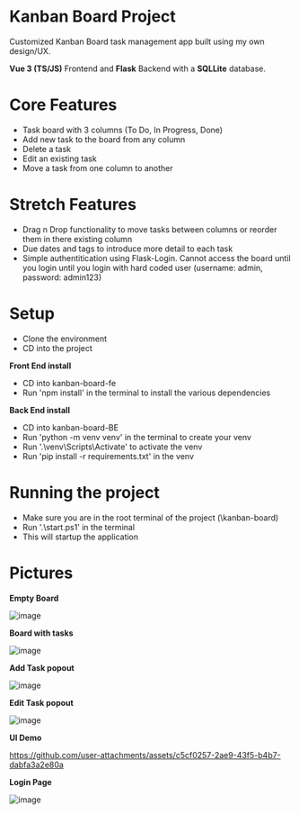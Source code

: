 # Kanban Board Project

Customized Kanban Board task management app built using my own design/UX.

**Vue 3 (TS/JS)** Frontend and **Flask** Backend with a **SQLLite** database.

# Core Features

- Task board with 3 columns (To Do, In Progress, Done)
- Add new task to the board from any column
- Delete a task
- Edit an existing task
- Move a task from one column to another

# Stretch Features

- Drag n Drop functionality to move tasks between columns or reorder them in there existing column
- Due dates and tags to introduce more detail to each task
- Simple authentitication using Flask-Login. Cannot access the board until you login until you login with hard coded user (username: admin, password: admin123)

# Setup

- Clone the environment
- CD into the project

**Front End install**
- CD into kanban-board-fe
- Run 'npm install' in the terminal to install the various dependencies

**Back End install**
- CD into kanban-board-BE
- Run 'python -m venv venv' in the terminal to create your venv
- Run '.\venv\Scripts\Activate' to activate the venv
- Run 'pip install -r requirements.txt' in the venv

# Running the project

- Make sure you are in the root terminal of the project (\kanban-board)
- Run '.\start.ps1' in the terminal
- This will startup the application

# Pictures

**Empty Board**

![image](https://github.com/user-attachments/assets/d7f4e62e-0234-46b5-be9b-6c541d6a0169)

**Board with tasks**

![image](https://github.com/user-attachments/assets/4390fcd1-9eb2-4d88-a9dd-4d31c8e3708b)

**Add Task popout**

![image](https://github.com/user-attachments/assets/58080a53-a5d0-4fce-971b-f38392cc7935)

**Edit Task popout**

![image](https://github.com/user-attachments/assets/d82ee59f-46d3-4a39-bcf6-f00719fcd5e6)

**UI Demo**

https://github.com/user-attachments/assets/c5cf0257-2ae9-43f5-b4b7-dabfa3a2e80a

**Login Page**

![image](https://github.com/user-attachments/assets/c1d4c6a4-aca6-43af-b429-06850f7d048f)
